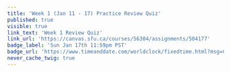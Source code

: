 ```yaml
---
title: 'Week 1 (Jan 11 - 17) Practice Review Quiz'
published: true
visible: true
link_text: 'Week 1 Review Quiz'
link_url: 'https://canvas.sfu.ca/courses/56304/assignments/504177'
badge_label: 'Sun Jan 17th 11:59pm PST'
badge_url: 'https://www.timeanddate.com/worldclock/fixedtime.html?msg=CMPT-363+Week+2+Review+Quiz+%28Practice%29+Due+Date&iso=20210117T235900'
never_cache_twig: true
---
```

